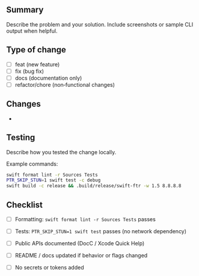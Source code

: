 ## Summary

Describe the problem and your solution. Include screenshots or sample CLI output when helpful.

## Type of change
- [ ] feat (new feature)
- [ ] fix (bug fix)
- [ ] docs (documentation only)
- [ ] refactor/chore (non‑functional changes)

## Changes
- 

## Testing
Describe how you tested the change locally.

Example commands:
```bash
swift format lint -r Sources Tests
PTR_SKIP_STUN=1 swift test -c debug
swift build -c release && .build/release/swift-ftr -w 1.5 8.8.8.8
```

## Checklist
- [ ] Formatting: `swift format lint -r Sources Tests` passes
- [ ] Tests: `PTR_SKIP_STUN=1 swift test` passes (no network dependency)
- [ ] Public APIs documented (DocC / Xcode Quick Help)
- [ ] README / docs updated if behavior or flags changed
- [ ] No secrets or tokens added

